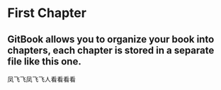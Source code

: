 # First Chapter

## GitBook allows you to organize your book into chapters, each chapter is stored in a separate file like this one.



凤飞飞凤飞飞人看看看看
